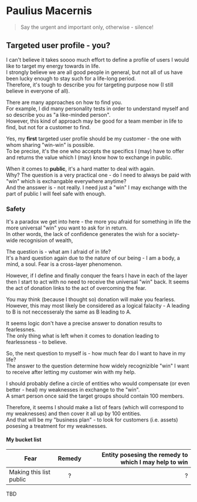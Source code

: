 # Paulius Macernis

> Say the urgent and important only, otherwise - silence!


## Targeted user profile - you?

I can't believe it takes soooo much effort to define a profile of users I would like to target my energy towards in life.  
I strongly believe we are all good people in general, but not all of us have been lucky enough to stay such for a life-long period.  
Therefore, it's tough to describe you for targeting purpose now (I still believe in everyone of all).  

There are many approaches on how to find you.  
For example, I did many personality tests in order to understand myself and so describe you as "a like-minded person".  
However, this kind of approach may be good for a team member in life to find, but not for a customer to find. 

Yes, my **first** targeted user profile should be my customer - the one with whom sharing "win-win" is possible.  
To be precise, it's the one who accepts the specifics I (may) have to offer and returns the value which I (may) know how to exchange in public.  

When it comes to **public**, it's a hard matter to deal with again.  
Why? The question is a very practical one - do I need to always be paid with "win" which is exchangable everywhere anytime?  
And the ansswer is - not really. I need just a "win" I may exchange with the part of public I will feel safe with enough.   

### Safety  

It's a paradox we get into here - the more you afraid for something in life the more universal "win" you want to ask for in return.  
In other words, the lack of confidence generates the wish for a society-wide recognision of wealth,  

The question is - what am I afraid of in life?  
It's a hard question again due to the nature of our being - I am a body, a mind, a soul. Fear is a cross-layer phenomenon.  

However, if I define and finally conquer the fears I have in each of the layer then I start to act with no need to receive the universal "win" back.
It seems the act of donation links to the act of overcoming the fear.  

You may think (because I thought so) donation will make you fearless.  
However, this may most likely be considered as a logical falacity - A leading to B is not neccesseraly the same as B leading to A.  

It seems logic don't have a precise answer to donation results to fearlessnes.  
The only thing what is left when it comes to donation leading to fearlessness - to believe.  

So, the next question to myself is - how much fear do I want to have in my life?  
The answer to the question determine how widely recognizible "win" I want to receive after letting my customer win with my help.  

I should probably define a circle of entities who would compensate (or even better - heal) my weaknesses in exchange to the "win".  
A smart person once said the target groups should contain 100 members.  

Therefore, it seems I should make a list of fears (which will correspond to my weaknesses) and then cover it all up by 100 entities.  
And that will be my "business plan" - to look for customers (i.e. assets) posesing a treatment for my weaknesses.  

#### My bucket list

| Fear                    | Remedy        | Entity posesing the remedy to which I may help to win  |
| ----------------------- |:-------------:| ------------------------------------------------------:|
| Making this list public | ?             | ?                                                      |

TBD
